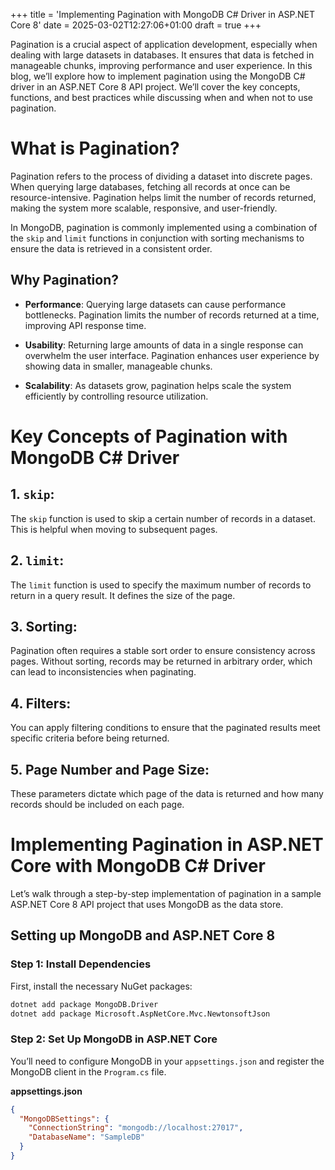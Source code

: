 +++
title = 'Implementing Pagination with MongoDB C# Driver in ASP.NET Core 8'
date = 2025-03-02T12:27:06+01:00
draft = true
+++

Pagination is a crucial aspect of application development, especially when dealing with large datasets in databases. It ensures that data is fetched in manageable chunks, improving performance and user experience. In this blog, we’ll explore how to implement pagination using the MongoDB C# driver in an ASP.NET Core 8 API project. We’ll cover the key concepts, functions, and best practices while discussing when and when not to use pagination.

# What is Pagination?

Pagination refers to the process of dividing a dataset into discrete pages. When querying large databases, fetching all records at once can be resource-intensive. Pagination helps limit the number of records returned, making the system more scalable, responsive, and user-friendly.

In MongoDB, pagination is commonly implemented using a combination of the `skip` and `limit` functions in conjunction with sorting mechanisms to ensure the data is retrieved in a consistent order.

## Why Pagination?

- **Performance**: Querying large datasets can cause performance bottlenecks. Pagination limits the number of records returned at a time, improving API response time.

- **Usability**: Returning large amounts of data in a single response can overwhelm the user interface. Pagination enhances user experience by showing data in smaller, manageable chunks.

- **Scalability**: As datasets grow, pagination helps scale the system efficiently by controlling resource utilization.

# Key Concepts of Pagination with MongoDB C\# Driver

## 1. `skip`:

The `skip` function is used to skip a certain number of records in a dataset. This is helpful when moving to subsequent pages.

## 2. `limit`:

The `limit` function is used to specify the maximum number of records to return in a query result. It defines the size of the page.

## 3. Sorting:

Pagination often requires a stable sort order to ensure consistency across pages. Without sorting, records may be returned in arbitrary order, which can lead to inconsistencies when paginating.

## 4. Filters:

You can apply filtering conditions to ensure that the paginated results meet specific criteria before being returned.

## 5. Page Number and Page Size:

These parameters dictate which page of the data is returned and how many records should be included on each page.

# Implementing Pagination in ASP.NET Core with MongoDB C\# Driver

Let’s walk through a step-by-step implementation of pagination in a sample ASP.NET Core 8 API project that uses MongoDB as the data store.

## Setting up MongoDB and ASP.NET Core 8

### Step 1: Install Dependencies

First, install the necessary NuGet packages:

```bash
dotnet add package MongoDB.Driver
dotnet add package Microsoft.AspNetCore.Mvc.NewtonsoftJson
```

### Step 2: Set Up MongoDB in ASP.NET Core

You’ll need to configure MongoDB in your `appsettings.json` and register the MongoDB client in the `Program.cs` file.

**appsettings.json**

```json
{
  "MongoDBSettings": {
    "ConnectionString": "mongodb://localhost:27017",
    "DatabaseName": "SampleDB"
  }
}
```
